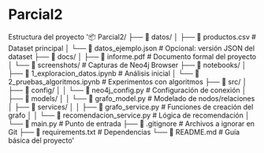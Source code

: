 # Parcial2

Estructura del proyecto 
'📦 Parcial2/
├── 📂 datos/
│   ├── 📄 productos.csv                 # Dataset principal
│   └── 📄 datos_ejemplo.json            # Opcional: versión JSON del dataset
├── 📂 docs/
│   ├── 📄 informe.pdf                   # Documento formal del proyecto
│   └── 📄 screenshots/                  # Capturas de Neo4j Browser
├── 📂 notebooks/
│   ├── 📄 1_exploracion_datos.ipynb     # Análisis inicial
│   └── 📄 2_pruebas_algoritmos.ipynb    # Experimentos con algoritmos
├── 📂 src/
│   ├── 📄 config/
│   │   └── 📄 neo4j_config.py           # Configuración de conexión
│   ├── 📄 models/
│   │   └── 📄 grafo_model.py            # Modelado de nodos/relaciones
│   ├── 📄 services/
│   │   ├── 📄 grafo_service.py          # Funciones de creación del grafo
│   │   └── 📄 recomendacion_service.py  # Lógica de recomendación
│   └── 📄 main.py                       # Punto de entrada
├── 📄 .gitignore                        # Archivos a ignorar en Git
├── 📄 requirements.txt                  # Dependencias
└── 📄 README.md                         # Guía básica del proyecto'
